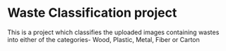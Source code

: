 # Waste Classification project
This is a project which classifies the uploaded images containing wastes into either of the categories- Wood, Plastic, Metal, Fiber or Carton
